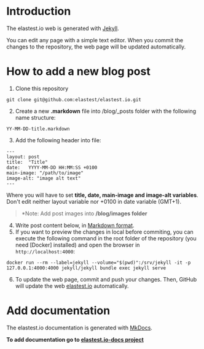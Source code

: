 # Introduction
The elastest.io web is generated with [Jekyll](https://jekyllrb.com/).

You can edit any page with a simple text editor. When you commit the changes to the repository, the web page will be updated automatically.

# How to add a new blog post
1. Clone this repository
```
git clone git@github.com:elastest/elastest.io.git
```
2. Create a new **.markdown** file into /blog/_posts folder with the following name structure:
```
YY-MM-DD-title.markdown 
```
3. Add the following header into file:
```
---
layout: post
title:  "Title"
date:   YYYY-MM-DD HH:MM:SS +0100
main-image: "/path/to/image"
image-alt: "image alt text"
---
```
Where you will have to set **title, date, main-image and image-alt variables**. Don't edit neither layout variable nor +0100 in date variable (GMT+1).
> *Note: Add post images into **/blog/images folder**
	
4. Write post content below, in [Markdown format](https://github.com/adam-p/markdown-here/wiki/Markdown-Cheatsheet).
5. If you want to preview the changes in local before commiting, you can execute the following command in the root folder of the repository (you need [Docker] installed) and open the browser in `http://localhost:4000`:

```
docker run --rm --label=jekyll --volume="$(pwd)":/srv/jekyll -it -p 127.0.0.1:4000:4000 jekyll/jekyll bundle exec jekyll serve
```
6. To update the web page, commit and push your changes. Then, GitHub will update the web [elastest.io](http://elastest.io) automatically.



# Add documentation
The elastest.io documentation is generated with [MkDocs](http://www.mkdocs.org).

**To add documentation go to [elastest.io-docs project](https://github.com/elastest/elastest.io-docs)**
